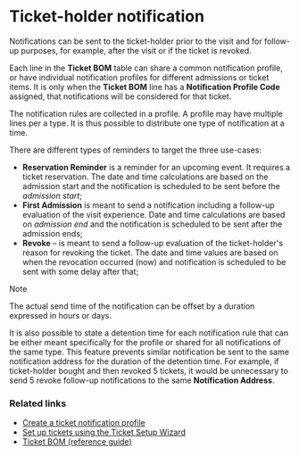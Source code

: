 # Ticket-holder notification

Notifications can be sent to the ticket-holder prior to the visit and for follow-up purposes, for example, after the visit or if the ticket is revoked. 

Each line in the **Ticket BOM** table can share a common notification profile, or have individual notification profiles for different admissions or ticket items. It is only when the **Ticket BOM** line has a **Notification Profile Code** assigned, that notifications will be considered for that ticket.

The notification rules are collected in a profile. A profile may have multiple lines per a type. It is thus possible to distribute one type of notification at a time.

There are different types of reminders to target the three use-cases:

- **Reservation Reminder** is a reminder for an upcoming event. It requires a ticket reservation. The date and time calculations are based on the admission start and the notification is scheduled to be sent before the _admission start_;
- **First Admission** is meant to send a notification including a follow-up evaluation of the visit experience. Date and time calculations are based on _admission end_ and the notification is scheduled to be sent after the admission ends;
- **Revoke** – is meant to send a follow-up evaluation of the ticket-holder's reason for revoking the ticket. The date and time values are based on when the revocation occurred (now) and notification is scheduled to be sent with some delay after that;

> [!Note]
> The actual send time of the notification can be offset by a duration expressed in hours or days.

It is also possible to state a detention time for each notification rule that can be either meant specifically for the profile or shared for all notifications of the same type. This feature prevents similar notification be sent to the same notification address for the duration of the detention time. For example, if ticket-holder bought and then revoked 5 tickets, it would be unnecessary to send 5 revoke follow-up notifications to the same **Notification Address**.

### Related links

- [Create a ticket notification profile](../howto/CreateNotificationProfile.md)
- [Set up tickets using the Ticket Setup Wizard](../tutorial/ticket_tutorial.md)
- [Ticket BOM (reference guide)](../reference/ticket_bom.md)